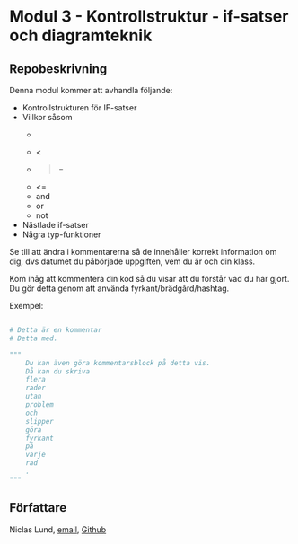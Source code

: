 # Modul 3 - Kontrollstruktur - if-satser och diagramteknik

## Repobeskrivning

Denna modul kommer att avhandla följande:

- Kontrollstrukturen för IF-satser
- Villkor såsom
  - >
  - <
  - >=
  - <=
  - and
  - or
  - not
- Nästlade if-satser
- Några typ-funktioner

Se till att ändra i kommentarerna så de innehåller korrekt information om dig, dvs datumet du påbörjade uppgiften, vem du är och din klass.

Kom ihåg att kommentera din kod så du visar att du förstår vad du har gjort. Du gör detta genom att använda fyrkant/brädgård/hashtag.

Exempel:

```python

# Detta är en kommentar
# Detta med.

"""
    Du kan även göra kommentarsblock på detta vis.
    Då kan du skriva
    flera
    rader
    utan
    problem
    och
    slipper
    göra
    fyrkant
    på
    varje
    rad
    .
"""
```

## Författare

Niclas Lund, [email](niclas.lund@ntig.se), [Github](https://github.com/ntinacklund)